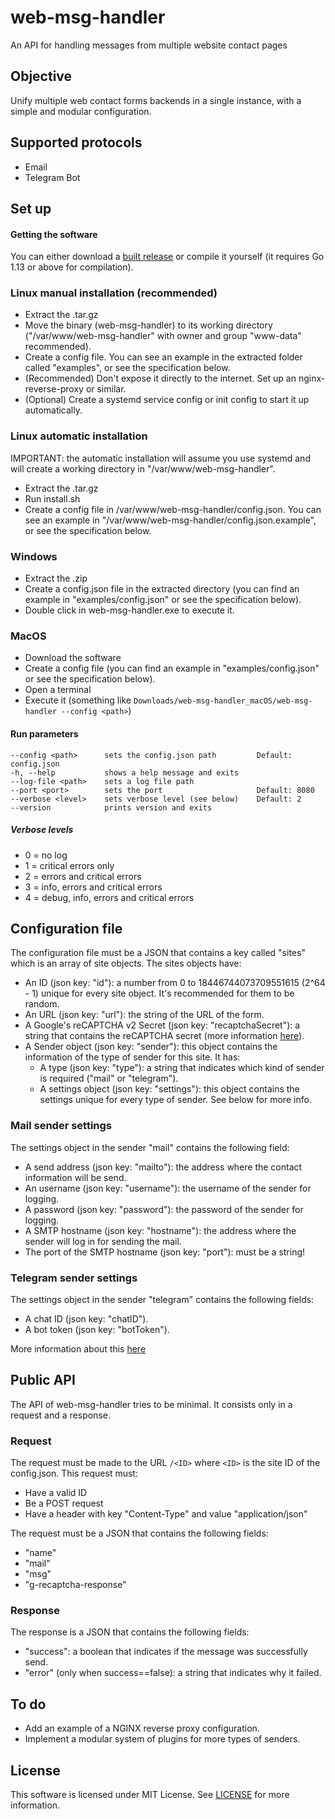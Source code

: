 # web-msg-handler
An API for handling messages from multiple website contact pages

## Objective
Unify multiple web contact forms backends in a single instance, with a simple and modular configuration.

## Supported protocols
* Email
* Telegram Bot

## Set up
#### Getting the software
You can either download a [built release](https://github.com/Miguel-Dorta/web-msg-handler/releases) or compile it yourself (it requires Go 1.13 or above for compilation).

### Linux manual installation (recommended)
* Extract the .tar.gz
* Move the binary (web-msg-handler) to its working directory ("/var/www/web-msg-handler" with owner and group "www-data" recommended).
* Create a config file. You can see an example in the extracted folder called "examples", or see the specification below.
* (Recommended) Don't expose it directly to the internet. Set up an nginx-reverse-proxy or similar.
* (Optional) Create a systemd service config or init config to start it up automatically.

### Linux automatic installation
IMPORTANT: the automatic installation will assume you use systemd and will create a working directory in "/var/www/web-msg-handler".
* Extract the .tar.gz
* Run install.sh
* Create a config file in /var/www/web-msg-handler/config.json. You can see an example in "/var/www/web-msg-handler/config.json.example", or see the specification below.

### Windows
* Extract the .zip
* Create a config.json file in the extracted directory (you can find an example in "examples/config.json" or see the specification below).
* Double click in web-msg-handler.exe to execute it.

### MacOS
* Download the software
* Create a config file (you can find an example in "examples/config.json" or see the specification below).
* Open a terminal
* Execute it (something like `Downloads/web-msg-handler_macOS/web-msg-handler --config <path>`)

#### Run parameters
```
--config <path>      sets the config.json path         Default: config.json
-h, --help           shows a help message and exits
--log-file <path>    sets a log file path
--port <port>        sets the port                     Default: 8080
--verbose <level>    sets verbose level (see below)    Default: 2
--version            prints version and exits
```

##### Verbose levels
* 0 = no log
* 1 = critical errors only
* 2 = errors and critical errors
* 3 = info, errors and critical errors
* 4 = debug, info, errors and critical errors

## Configuration file
The configuration file must be a JSON that contains a key called "sites" which is an array of site objects. The sites objects have:
* An ID (json key: "id"): a number from 0 to 18446744073709551615 (2^64 - 1) unique for every site object. It's recommended for them to be random.
* An URL (json key: "url"): the string of the URL of the form.
* A Google's reCAPTCHA v2 Secret (json key: "recaptchaSecret"): a string that contains the reCAPTCHA secret (more information [here](https://developers.google.com/recaptcha/intro)).
* A Sender object (json key: "sender"): this object contains the information of the type of sender for this site. It has:
    * A type (json key: "type"): a string that indicates which kind of sender is required ("mail" or "telegram").
    * A settings object (json key: "settings"): this object contains the settings unique for every type of sender. See below for more info.

### Mail sender settings
The settings object in the sender "mail" contains the following field:
* A send address (json key: "mailto"): the address where the contact information will be send.
* An username (json key: "username"): the username of the sender for logging.
* A password (json key: "password"): the password of the sender for logging.
* A SMTP hostname (json key: "hostname"): the address where the sender will log in for sending the mail.
* The port of the SMTP hostname (json key: "port"): must be a string!

### Telegram sender settings
The settings object in the sender "telegram" contains the following fields:
* A chat ID (json key: "chatID").
* A bot token (json key: "botToken").

More information about this [here](https://core.telegram.org/bots)

## Public API
The API of web-msg-handler tries to be minimal. It consists only in a request and a response.

### Request
The request must be made to the URL `/<ID>` where `<ID>` is the site ID of the config.json. This request must:
* Have a valid ID
* Be a POST request
* Have a header with key "Content-Type" and value "application/json"

The request must be a JSON that contains the following fields:
* "name"
* "mail"
* "msg"
* "g-recaptcha-response"

### Response
The response is a JSON that contains the following fields:
* "success": a boolean that indicates if the message was successfully send.
* "error" (only when success==false): a string that indicates why it failed.

## To do
* Add an example of a NGINX reverse proxy configuration.
* Implement a modular system of plugins for more types of senders.

## License
This software is licensed under MIT License. See [LICENSE](https://github.com/Miguel-Dorta/web-msg-handler/blob/master/LICENSE) for more information.
